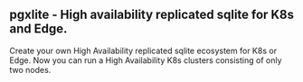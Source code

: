 ## pgxlite - High availability replicated sqlite for K8s and Edge.
Create your own High Availability replicated sqlite ecosystem for K8s or Edge.
Now you can run a High Availability K8s clusters consisting of only two nodes.

